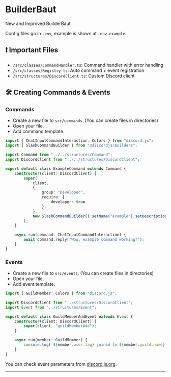 # BuilderBaut

New and Improved BuilderBaut

Config files go in `.env`, example is shown at `.env.example`.

## ❗ Important Files

-   `/src/classes/CommandHandler.ts`: Command handler with error handling
-   `/src/classes/Registry.ts`: Auto command + event registration
-   `/src/structures/DiscordClient.ts`: Custom Discord client

## 🛠️ Creating Commands & Events

### Commands

-   Create a new file to `src/commands`. (You can create files in directories)
-   Open your file.
-   Add command template.

```ts
import { ChatInputCommandInteraction, Colors } from "discord.js";
import { SlashCommandBuilder } from "@discordjs/builders";

import Command from "../../structures/Command";
import DiscordClient from "../../structures/DiscordClient";

export default class ExampleCommand extends Command {
    constructor(client: DiscordClient) {
        super(
            client,
            {
                group: "Developer",
                require: {
                    developer: true,
                },
            },
            new SlashCommandBuilder().setName("example").setDescription("An example command.")
        );
    }

    async run(command: ChatInputCommandInteraction) {
        await command.reply("Wow, example command working!");
    }
}
```

### Events

-   Create a new file to `src/events`. (You can create files in directories)
-   Open your file.
-   Add event template.

```ts
import { GuildMember, Colors } from "discord.js";

import DiscordClient from "../structures/DiscordClient";
import Event from "../structures/Event";

export default class GuildMemberAddEvent extends Event {
    constructor(client: DiscordClient) {
        super(client, "guildMemberAdd");
    }

    async run(member: GuildMember) {
        console.log(`${member.user.tag} joined to ${member.guild.name}.`);
    }
}
```

You can check event parameters from [discord.js.org](https://discord.js.org/#/docs/main/stable/class/Client).

---
